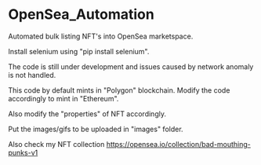 # OpenSea_Automation
Automated bulk listing NFT's into OpenSea marketspace.

Install selenium using "pip install selenium". 

The code is still under development and issues caused by network anomaly is not handled.

This code by default mints in "Polygon" blockchain. Modify the code accordingly to mint in "Ethereum".

Also modify the "properties" of NFT accordingly.

Put the images/gifs to be uploaded in "images" folder.

Also check my NFT collection https://opensea.io/collection/bad-mouthing-punks-v1 

